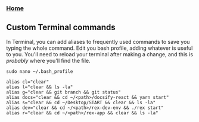 ### [Home](../README.md)

## Custom Terminal commands

In Terminal, you can add aliases to frequently used commands to save you 
typing the whole command. Edit you bash profile, adding whatever is useful to you. 
You'll need to reload your terminal after making a change, and this is 
_probably_ where you'll find the file.

```sudo nano ~/.bash_profile```

```
alias cl="clear"
alias l="clear && ls -la"
alias g="clear && git branch && git status"
alias docs="clear && cd ~/<path>/docsify-react && yarn start"
alias s="clear && cd ~/Desktop/START && clear && ls -la"
alias dev="clear && cd ~/<path>/rex-dev-env && ./rex start"
alias r="clear && cd ~/<path>/rex-app && clear && ls -la"
```